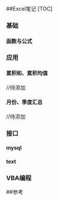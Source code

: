 ##Excel笔记
[TOC]

### 基础

#### 函数与公式

### 应用

#### 累积和、累积均值

//待添加

#### 月份、季度汇总

//待添加

### 接口

#### mysql

#### text

### VBA编程





 ##参考



